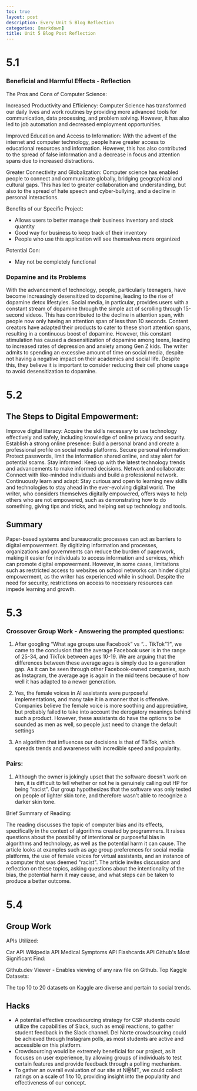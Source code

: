 ```yaml
---
toc: true
layout: post
description: Every Unit 5 Blog Reflection
categories: [markdown]
title: Unit 5 Blog Post Reflection
---
```


# 5.1 

### Beneficial and Harmful Effects - Reflection

The Pros and Cons of Computer Science:

Increased Productivity and Efficiency: Computer Science has transformed our daily lives and work routines by providing more advanced tools for communication, data processing, and problem solving. However, it has also led to job automation and decreased employment opportunities.

Improved Education and Access to Information: With the advent of the internet and computer technology, people have greater access to educational resources and information. However, this has also contributed to the spread of false information and a decrease in focus and attention spans due to increased distractions.

Greater Connectivity and Globalization: Computer science has enabled people to connect and communicate globally, bridging geographical and cultural gaps. This has led to greater collaboration and understanding, but also to the spread of hate speech and cyber-bullying, and a decline in personal interactions.

Benefits of our Specific Project:
- Allows users to better manage their business inventory and stock quantity
- Good way for business to keep track of their inventory 
- People who use this application will see themselves more organized

Potential Con:
- May not be completely functional

### Dopamine and its Problems
With the advancement of technology, people, particularly teenagers, have become increasingly desensitized to dopamine, leading to the rise of dopamine detox lifestyles. Social media, in particular, provides users with a constant stream of dopamine through the simple act of scrolling through 15-second videos. This has contributed to the decline in attention span, with people now only having an attention span of less than 10 seconds. Content creators have adapted their products to cater to these short attention spans, resulting in a continuous boost of dopamine. However, this constant stimulation has caused a desensitization of dopamine among teens, leading to increased rates of depression and anxiety among Gen Z kids. The writer admits to spending an excessive amount of time on social media, despite not having a negative impact on their academics and social life. Despite this, they believe it is important to consider reducing their cell phone usage to avoid desensitization to dopamine.


# 5.2 

## The Steps to Digital Empowerment:

Improve digital literacy: Acquire the skills necessary to use technology effectively and safely, including knowledge of online privacy and security.
Establish a strong online presence: Build a personal brand and create a professional profile on social media platforms.
Secure personal information: Protect passwords, limit the information shared online, and stay alert for potential scams.
Stay informed: Keep up with the latest technology trends and advancements to make informed decisions.
Network and collaborate: Connect with like-minded individuals and build a professional network.
Continuously learn and adapt: Stay curious and open to learning new skills and technologies to stay ahead in the ever-evolving digital world.
The writer, who considers themselves digitally empowered, offers ways to help others who are not empowered, such as demonstrating how to do something, giving tips and tricks, and helping set up technology and tools.

## Summary
Paper-based systems and bureaucratic processes can act as barriers to digital empowerment. By digitizing information and processes, organizations and governments can reduce the burden of paperwork, making it easier for individuals to access information and services, which can promote digital empowerment. However, in some cases, limitations such as restricted access to websites on school networks can hinder digital empowerment, as the writer has experienced while in school. Despite the need for security, restrictions on access to necessary resources can impede learning and growth.

# 5.3 

### Crossover Group Work - Answering the prompted questions:

1. After googling “What age groups use Facebook” vs “… TikTok”?", we came to the conclusion that the average Facebook user is in the range of 25-34, and TikTok between ages 10-19. We are arguing that the differences between these average ages is simply due to a generation gap. As it can be seen through other Facebook-owned companies, such as Instagram, the average age is again in the mid teens because of how well it has adapted to a newer generation.

2. Yes, the female voices in AI assistants were purposeful implementations, and many take it in a manner that is offensive. Companies believe the female voice is more soothing and appreciative, but probably failed to take into account the derogatory meanings behind such a product. However, these assistants do have the options to be sounded as men as well, so people just need to change the default settings


3. An algorithm that influences our decisions is that of TikTok, which spreads trends and awareness with incredible speed and popularity. 


### Pairs:

1. Although the owner is jokingly upset that the software doesn't work on him, it is difficult to tell whether or not he is genuinely calling out HP for being "racist". Our group hypothesizes that the software was only tested on people of lighter skin tone, and therefore wasn't able to recognize a darker skin tone. 


Brief Summary of Reading:

The reading discusses the topic of computer bias and its effects, specifically in the context of algorithms created by programmers. It raises questions about the possibility of intentional or purposeful bias in algorithms and technology, as well as the potential harm it can cause. The article looks at examples such as age group preferences for social media platforms, the use of female voices for virtual assistants, and an instance of a computer that was deemed "racist". The article invites discussion and reflection on these topics, asking questions about the intentionality of the bias, the potential harm it may cause, and what steps can be taken to produce a better outcome.

# 5.4

## Group Work

APIs Utilized:

Car API
Wikipedia API
Medical Symptoms API
Flashcards API
Github's Most Significant Find:

Github.dev Viewer - Enables viewing of any raw file on Github.
Top Kaggle Datasets:

The top 10 to 20 datasets on Kaggle are diverse and pertain to social trends.

## Hacks

- A potential effective crowdsourcing strategy for CSP students could utilize the capabilities of Slack, such as emoji reactions, to gather student feedback in the Slack channel.
Del Norte crowdsourcing could be achieved through Instagram polls, as most students are active and accessible on this platform. 
- Crowdsourcing would be extremely beneficial for our project, as it focuses on user experience, by allowing groups of individuals to test certain features and provide feedback through a polling mechanism.
- To gather an overall evaluation of our site at N@MT, we could collect ratings on a scale of 1 to 10, providing insight into the popularity and effectiveness of our concept.